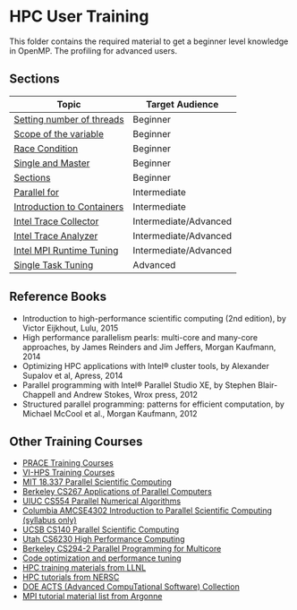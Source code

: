 # HPC User Training
This folder contains the required material to get a beginner level knowledge in OpenMP. The profiling for advanced users. 

## Sections

| Topic                                                                 | Target Audience       |
| --------------------------------------------------------------------- | --------------------- |
| [Setting number of threads](01-thread-num.md)                         | Beginner              |
| [Scope of the variable](02-scope-variable.md)                         | Beginner              |
| [Race Condition](03-race-condition.md)                                | Beginner              |
| [Single and Master](04-single-master.md)                              | Beginner              |
| [Sections](05-sections.md)                                            | Beginner              |
| [Parallel for](06-parallel-for.md)                                    | Intermediate          |
| [Introduction to Containers](07-introduction-to-containers.md)        | Intermediate          |
| [Intel Trace Collector](08-intel-trace-collector.md)                  | Intermediate/Advanced |
| [Intel Trace Analyzer](09-intel-trace-analyzer.md)                    | Intermediate/Advanced |
| [Intel MPI Runtime Tuning](10-mpi-runtime-tuning.md)                  | Intermediate/Advanced |
| [Single Task Tuning](11-single-task-tuning.md)                        | Advanced              |

## Reference Books
* Introduction to high-performance scientific computing (2nd edition), by Victor Eijkhout, Lulu, 2015
* High performance parallelism pearls: multi-core and many-core approaches, by James Reinders and Jim Jeffers, Morgan Kaufmann, 2014
* Optimizing HPC applications with Intel® cluster tools, by Alexander Supalov et al, Apress, 2014
* Parallel programming with Intel® Parallel Studio XE, by Stephen Blair-Chappell and Andrew Stokes, Wrox press, 2012
* Structured parallel programming: patterns for efficient computation, by Michael McCool et al., Morgan Kaufmann, 2012

## Other Training Courses
* [PRACE Training Courses](http://www.training.prace-ri.eu)
* [VI-HPS Training Courses](http://www.vi-hps.org/training/)
* [MIT 18.337  Parallel Scientific Computing](http://www-math.mit.edu/~edelman/18.337/)
* [Berkeley CS267  Applications of Parallel Computers](http://www.cs.berkeley.edu/~yelick/cs267/)
* [UIUC CS554  Parallel Numerical Algorithms](http://www.cse.uiuc.edu/courses/cs554/index.html)
* [Columbia AMCSE4302  Introduction to Parallel Scientific Computing (syllabus only)](http://www.cvn.columbia.edu/Courses/Fall2006/AMCSE4302.html)
* [UCSB CS140  Parallel Scientific Computing](http://www.cs.ucsb.edu/~gilbert/cs140Win2008/homepage.html)
* [Utah CS6230  High Performance Computing](http://www.cs.utah.edu/classes/cs6230/)
* [Berkeley CS294-2  Parallel Programming for Multicore](http://www.cs.berkeley.edu/~yelick/cs194f07/)
* [Code optimization and performance tuning](http://www.csc.fi/english/csc/courses/archive/codeoptimization)
* [HPC training materials from LLNL](https://computing.llnl.gov/?set=training&amp;page=index#training_materials)
* [HPC tutorials from NERSC](http://hpcf.nersc.gov/nusers/help/tutorials/)
* [DOE ACTS (Advanced CompuTational Software) Collection](http://acts.nersc.gov/)
* [MPI tutorial material list from Argonne](http://www-unix.mcs.anl.gov/mpi/tutorial/)
